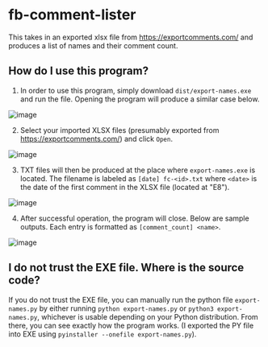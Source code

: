 # fb-comment-lister
This takes in an exported xlsx file from https://exportcomments.com/ and produces a list of names and their comment count.

## How do I use this program?

1. In order to use this program, simply download `dist/export-names.exe` and run the file. Opening the program will produce a similar case below.

![image](https://github.com/Yves242/fb-comment-lister/assets/70612985/3b359652-e410-4a49-bd8b-402b76fe8cdc)

2. Select your imported XLSX files (presumably exported from https://exportcomments.com/) and click `Open`.

![image](https://github.com/Yves242/fb-comment-lister/assets/70612985/6c631324-e2c4-4b56-80e8-bea4208dcf56)

   
3. TXT files will then be produced at the place where `export-names.exe` is located. The filename is labeled as `[date] fc-<id>.txt` where `<date>` is the date of the first comment in the XLSX file (located at "E8").
   
![image](https://github.com/Yves242/fb-comment-lister/assets/70612985/e7235933-3ed2-47c3-8265-2798f82a1d6a)

4. After successful operation, the program will close. Below are sample outputs. Each entry is formatted as `[comment_count] <name>`.
   
![image](https://github.com/Yves242/fb-comment-lister/assets/70612985/e9e1b820-b271-4a00-9ca6-4a184654be47)


## I do not trust the EXE file. Where is the source code?

If you do not trust the EXE file, you can manually run the python file `export-names.py` by either running `python export-names.py` or `python3 export-names.py`, whichever is usable depending on your Python distribution. From there, you can see exactly how the program works. (I exported the PY file into EXE using `pyinstaller --onefile export-names.py`).

